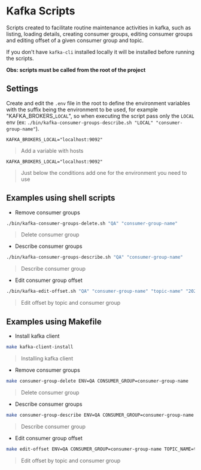 # Kafka Scripts

Scripts created to facilitate routine maintenance activities in kafka, such as listing, loading details, creating consumer groups, editing consumer groups and editing offset of a given consumer group and topic.

If you don't have `kafka-cli` installed locally it will be installed before running the scripts.

**Obs: scripts must be called from the root of the project**

## Settings

Create and edit the `.env` file in the root to define the environment variables with the suffix being the environment to be used, for example "KAFKA_BROKERS_`LOCAL`", so when executing the script pass only the `LOCAL` env (ex: `./bin/kafka-consumer-groups-describe.sh "LOCAL" "consumer-group-name"`).

```shell
KAFKA_BROKERS_LOCAL="localhost:9092"
```
> Add a variable with hosts

```shell
KAFKA_BROKERS_LOCAL="localhost:9092"
```
> Just below the conditions add one for the environment you need to use

## Examples using shell scripts

- Remove consumer groups
```sh
./bin/kafka-consumer-groups-delete.sh "QA" "consumer-group-name"
```
> Delete consumer group

- Describe consumer groups
```sh
./bin/kafka-consumer-groups-describe.sh "QA" "consumer-group-name"
```
> Describe consumer group

- Edit consumer group offset

```sh
./bin/kafka-edit-offset.sh "QA" "consumer-group-name" "topic-name" "2023-03-08T12:48:00.000-0300"
```
> Edit offset by topic and consumer group


## Examples using Makefile

- Install kafka client
```sh
make kafka-client-install
```
> Installing kafka client

- Remove consumer groups
```sh
make consumer-group-delete ENV=QA CONSUMER_GROUP=consumer-group-name
```
> Delete consumer group

- Describe consumer groups
```sh
make consumer-group-describe ENV=QA CONSUMER_GROUP=consumer-group-name
```
> Describe consumer group

- Edit consumer group offset
```sh
make edit-offset ENV=QA CONSUMER_GROUP=consumer-group-name TOPIC_NAME=topic-name OFFSET_TIME="2023-03-08T12:48:00.000-0300"
```
> Edit offset by topic and consumer group
